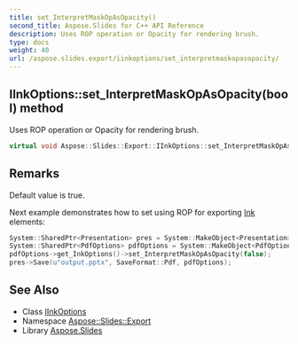 ```yaml
---
title: set_InterpretMaskOpAsOpacity()
second_title: Aspose.Slides for C++ API Reference
description: Uses ROP operation or Opacity for rendering brush.
type: docs
weight: 40
url: /aspose.slides.export/iinkoptions/set_interpretmaskopasopacity/
---
```

## IInkOptions::set_InterpretMaskOpAsOpacity(bool) method


Uses ROP operation or Opacity for rendering brush.

```cpp
virtual void Aspose::Slides::Export::IInkOptions::set_InterpretMaskOpAsOpacity(bool value)=0
```

## Remarks


Default value is true. 

Next example demonstrates how to set using ROP for exporting [Ink](../../../aspose.slides.ink/) elements: 
```cpp
System::SharedPtr<Presentation> pres = System::MakeObject<Presentation>(u"pres.pptx");
System::SharedPtr<PdfOptions> pdfOptions = System::MakeObject<PdfOptions>();
pdfOptions->get_InkOptions()->set_InterpretMaskOpAsOpacity(false);
pres->Save(u"output.pptx", SaveFormat::Pdf, pdfOptions);
```

## See Also

* Class [IInkOptions](../)
* Namespace [Aspose::Slides::Export](../../)
* Library [Aspose.Slides](../../../)